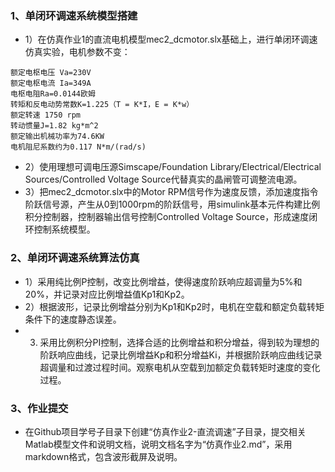 ### 1、单闭环调速系统模型搭建
- 1）在仿真作业1的直流电机模型mec2_dcmotor.slx基础上，进行单闭环调速仿真实验，电机参数不变：

```
额定电枢电压 Va=230V
额定电枢电流 Ia=349A
电枢电阻Ra=0.0144欧姆
转矩和反电动势常数K=1.225（T = K*I，E = K*w）
额定转速 1750 rpm
转动惯量J=1.82 kg*m^2
额定输出机械功率为74.6KW
电机阻尼系数约为0.117 N*m/(rad/s)
```

- 2）使用理想可调电压源Simscape/Foundation Library/Electrical/Electrical Sources/Controlled Voltage Source代替真实的晶闸管可调整流电源。
- 3）把mec2_dcmotor.slx中的Motor RPM信号作为速度反馈，添加速度指令阶跃信号源，产生从0到1000rpm的阶跃信号，用simulink基本元件构建比例积分控制器，控制器输出信号控制Controlled Voltage Source，形成速度闭环控制系统模型。

### 2、单闭环调速系统算法仿真
- 1）采用纯比例P控制，改变比例增益，使得速度阶跃响应超调量为5%和20%，并记录对应比例增益值Kp1和Kp2。
- 2）根据波形，记录比例增益分别为Kp1和Kp2时，电机在空载和额定负载转矩条件下的速度静态误差。
- 3) 采用比例积分PI控制，选择合适的比例增益和积分增益，得到较为理想的阶跃响应曲线，记录比例增益Kp和积分增益Ki，并根据阶跃响应曲线记录超调量和过渡过程时间。观察电机从空载到加额定负载转矩时速度的变化过程。

### 3、作业提交

- 在Github项目学号子目录下创建“仿真作业2-直流调速”子目录，提交相关Matlab模型文件和说明文档，说明文档名字为“仿真作业2.md”，采用markdown格式，包含波形截屏及说明。
